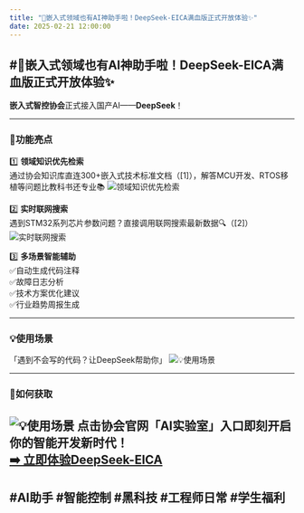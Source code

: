 ```yaml
---
title: "🎉嵌入式领域也有AI神助手啦！DeepSeek-EICA满血版正式开放体验✨"
date: 2025-02-21 12:00:00
---
```

#🎉嵌入式领域也有AI神助手啦！DeepSeek-EICA满血版正式开放体验✨
---
**嵌入式智控协会**正式接入国产AI——**DeepSeek**！

---

### 🌟功能亮点
1️⃣ **领域知识优先检索**  
通过协会知识库直连300+嵌入式技术标准文档（[1]），解答MCU开发、RTOS移植等问题比教科书还专业📚
![领域知识优先检索](https://pic1.imgdb.cn/item/67b831f6d0e0a243d4014fcd.png)

2️⃣ **实时联网搜索**  
遇到STM32系列芯片参数问题？直接调用联网搜索最新数据🔍（[2]）
![实时联网搜索](https://pic1.imgdb.cn/item/67b8350dd0e0a243d40151d4.png)

3️⃣ **多场景智能辅助**  
✅自动生成代码注释  
✅故障日志分析  
✅技术方案优化建议  
✅行业趋势周报生成

---

### 💡使用场景
「遇到不会写的代码？让DeepSeek帮助你」
![💡使用场景](https://pic1.imgdb.cn/item/67b83303d0e0a243d4015063.png)

---

### 🚀如何获取
![💡使用场景](https://pic1.imgdb.cn/item/67b8382cd0e0a243d40152cd.png)
点击协会官网「AI实验室」入口即刻开启你的智能开发新时代！  
[➡️ 立即体验DeepSeek-EICA](https://chat.jnjnjnn.cn)
---

#AI助手 #智能控制 #黑科技 #工程师日常 #学生福利
---
